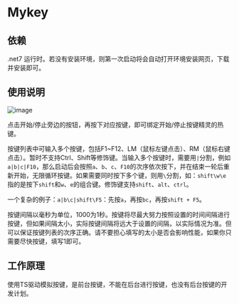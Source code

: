 # Mykey

## 依赖
.net7 运行时。若没有安装环境，则第一次启动将会自动打开环境安装网页，下载并安装即可。

## 使用说明
![image](https://user-images.githubusercontent.com/10357789/230761169-f1c47082-4140-436c-ac50-c2cc68d7c85e.png)

点击开始/停止旁边的按钮，再按下对应按键，即可绑定开始/停止按键精灵的热键。

按键列表中可输入多个按键，包括F1~F12、LM（鼠标左键点击）、RM（鼠标右键点击）。暂时不支持Ctrl、Shift等修饰键。当输入多个按键时，需要用`|`分割，例如`a|b|c|F10`，那么启动后会按照`a`、`b`、`c`、`F10`的次序依次按下，并在结束一轮后重新开始，无限循环按键。如果需要同时按下多个键，则用`\`分割，如：`shift\w\e`指的是按下`shift`和`w`、`e`的组合键。修饰键支持`shift`、`alt`、`ctrl`。

一个复杂的例子：`a|b\c|shift\F5`：先按`a`，再按`bc`，再按`shift + F5`。

按键间隔以毫秒为单位，1000为1秒。按键将尽最大努力按照设置的时间间隔进行按键，但如果间隔太小，实际按键间隔将远大于设置的间隔，以实际情况为准。但可以保证按键列表的次序正确。请不要担心填写的太小是否会影响性能，如果你只需要尽快按键，填写1即可。

## 工作原理
使用TS驱动模拟按键，是前台按键，不能在后台进行按键，也没有后台按键的开发计划。
